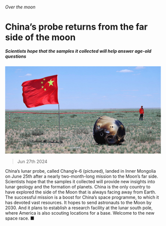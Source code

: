 ###### Over the moon

# China’s probe returns from the far side of the moon 

##### Scientists hope that the samples it collected will help answer age-old questions 

![image](images/20240629_CNP002.jpg) 

> Jun 27th 2024 

China’s lunar probe, called Chang’e-6 (pictured), landed in Inner Mongolia on June 25th after a nearly two-month-long mission to the Moon’s far side. Scientists hope that the samples it collected will provide new insights into lunar geology and the formation of planets. China is the only country to have explored the side of the Moon that is always facing away from Earth. The successful mission is a boost for China’s space programme, to which it has devoted vast resources. It hopes to send astronauts to the Moon by 2030. And it plans to establish a research facility at the lunar south pole, where America is also scouting locations for a base. Welcome to the new space race. ■


